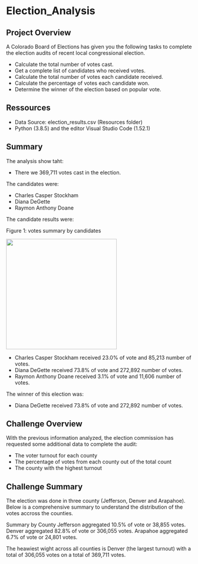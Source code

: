 # Election_Analysis

## Project Overview

A Colorado Board of Elections has given you the following tasks to complete the election audits of recent local congressional election.

- Calculate the total number of votes cast.
- Get a complete list of candidates who received votes.
- Calculate the total number of votes each candidate received.
- Calculate the percentage of votes each candidate won.
- Determine the winner of the election based on popular vote.

## Ressources

- Data Source: election_results.csv (Resources folder)
- Python (3.8.5) and the editor Visual Studio Code (1.52.1)

## Summary

The analysis show taht:

- There we 369,711 votes cast in the election.

The candidates were:

- Charles Casper Stockham
- Diana DeGette
- Raymon Anthony Doane

The candidate results were:

Figure 1: votes summary by candidates

<img src="https://github.com/poboisvert/Election_Analysis/blob/main/Ressources/Statistics.png" width="300" />

- Charles Casper Stockham received 23.0% of vote and 85,213 number of votes.
- Diana DeGette received 73.8% of vote and 272,892 number of votes.
- Raymon Anthony Doane received 3.1% of vote and 11,606 number of votes.

The winner of this election was:

- Diana DeGette received 73.8% of vote and 272,892 number of votes.

## Challenge Overview

With the previous information analyzed, the election commission has requested some additional data to complete the audit:

- The voter turnout for each county
- The percentage of votes from each county out of the total count
- The county with the highest turnout

## Challenge Summary

The election was done in three county (Jefferson, Denver and Arapahoe). Below is a comprehensive summary to understand the distribution of the votes accross the counties.

Summary by County
Jefferson aggregated 10.5% of vote or 38,855 votes.
Denver aggregated 82.8% of vote or 306,055 votes.
Arapahoe aggregated 6.7% of vote or 24,801 votes.

The heawiest wight across all counties is Denver (the largest turnout) with a total of 306,055 votes on a total of 369,711 votes.
